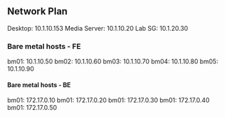## Network Plan

Desktop: 10.1.10.153
Media Server: 10.1.10.20
Lab SG: 10.1.20.30

### Bare metal hosts - FE
bm01: 10.1.10.50
bm02: 10.1.10.60
bm03: 10.1.10.70
bm04: 10.1.10.80
bm05: 10.1.10.90

#### Bare metal hosts - BE
bm01: 172.17.0.10
bm01: 172.17.0.20
bm01: 172.17.0.30
bm01: 172.17.0.40
bm01: 172.17.0.50
